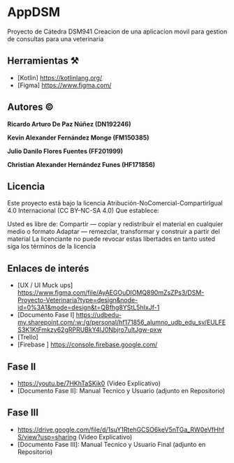 # AppDSM
Proyecto de Cátedra DSM941 Creacion de una aplicacion movil para gestion de consultas para una veterinaria

## Herramientas ⚒️

* [Kotlin] https://kotlinlang.org/
* [Figma] https://www.figma.com/

## Autores ©️

**Ricardo Arturo De Paz Núñez (DN192246)**

**Kevin Alexander Fernández Monge (FM150385)**

**Julio Danilo Flores Fuentes (FF201999)**

**Christian Alexander Hernández Funes (HF171856)**

## Licencia 

Este proyecto está bajo la licencia Atribución-NoComercial-CompartirIgual 4.0 Internacional (CC BY-NC-SA 4.0)
Que establece:

Usted es libre de:
Compartir — copiar y redistribuir el material en cualquier medio o formato
Adaptar — remezclar, transformar y construir a partir del material
La licenciante no puede revocar estas libertades en tanto usted siga los términos de la licencia

## Enlaces de interés 
* [UX / UI Muck ups] https://www.figma.com/file/AyAEGOuDlOMQ890mZsZPs3/DSM-Proyecto-Veterinaria?type=design&node-id=0%3A1&mode=design&t=QBfhg8YStL5hIxJf-1
* [Documento Fase I]  https://udbedu-my.sharepoint.com/:w:/g/personal/hf171856_alumno_udb_edu_sv/EULFES3K1KtFmkzy62gRPRUBkY4lJ0Nbjro7ultJgw-pxw
* [Trello]
* [Firebase ] https://console.firebase.google.com/

## Fase II

* https://youtu.be/7HKhTaSKik0 (Video Explicativo)
* [Documento Fase II]: Manual Tecnico y Usuario (adjunto en Repositorio)

## Fase III

* https://drive.google.com/file/d/1suY1RtehGCSO6keV5nTGa_RW0eVfHhfS/view?usp=sharing (Video Explicativo)
* [Documento Fase III]: Manual Tecnico y Usuario Final (adjunto en Repositorio)

